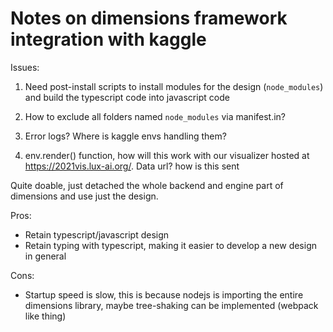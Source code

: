 # Notes on dimensions framework integration with kaggle


Issues: 
1. Need post-install scripts to install modules for the design (`node_modules`) and build the typescript code into javascript code

2. How to exclude all folders named `node_modules` via manifest.in?

3. Error logs? Where is kaggle envs handling them?

4. env.render() function, how will this work with our visualizer hosted at https://2021vis.lux-ai.org/. Data url? how is this sent

Quite doable, just detached the whole backend and engine part of dimensions and use just the design.

Pros:
- Retain typescript/javascript design
- Retain typing with typescript, making it easier to develop a new design in general


Cons:
- Startup speed is slow, this is because nodejs is importing the entire dimensions library, maybe tree-shaking can be implemented (webpack like thing)
